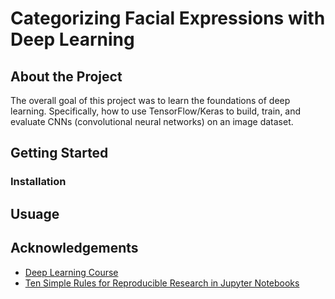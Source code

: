 <!-- Hello there ;) -->

# Categorizing Facial Expressions with Deep Learning

## About the Project

The overall goal of this project was to learn the foundations of deep learning. Specifically, how to use TensorFlow/Keras to build, train, and evaluate CNNs (convolutional neural networks) on an image dataset.

## Getting Started

### Installation

## Usuage



## Acknowledgements
* [Deep Learning Course](https://github.com/badriadhikari/Deep-Learning)
* [Ten Simple Rules for Reproducible Research in Jupyter Notebooks](https://arxiv.org/pdf/1810.08055.pdf)
